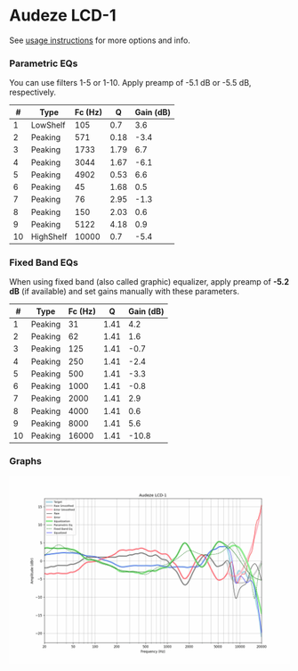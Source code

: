 # Audeze LCD-1
See [usage instructions](https://github.com/jaakkopasanen/AutoEq#usage) for more options and info.

### Parametric EQs
You can use filters 1-5 or 1-10. Apply preamp of -5.1 dB or -5.5 dB, respectively.

|   # | Type      |   Fc (Hz) |    Q |   Gain (dB) |
|-----|-----------|-----------|------|-------------|
|   1 | LowShelf  |       105 | 0.7  |         3.6 |
|   2 | Peaking   |       571 | 0.18 |        -3.4 |
|   3 | Peaking   |      1733 | 1.79 |         6.7 |
|   4 | Peaking   |      3044 | 1.67 |        -6.1 |
|   5 | Peaking   |      4902 | 0.53 |         6.6 |
|   6 | Peaking   |        45 | 1.68 |         0.5 |
|   7 | Peaking   |        76 | 2.95 |        -1.3 |
|   8 | Peaking   |       150 | 2.03 |         0.6 |
|   9 | Peaking   |      5122 | 4.18 |         0.9 |
|  10 | HighShelf |     10000 | 0.7  |        -5.4 |

### Fixed Band EQs
When using fixed band (also called graphic) equalizer, apply preamp of **-5.2 dB** (if available) and set gains manually with these parameters.

|   # | Type    |   Fc (Hz) |    Q |   Gain (dB) |
|-----|---------|-----------|------|-------------|
|   1 | Peaking |        31 | 1.41 |         4.2 |
|   2 | Peaking |        62 | 1.41 |         1.6 |
|   3 | Peaking |       125 | 1.41 |        -0.7 |
|   4 | Peaking |       250 | 1.41 |        -2.4 |
|   5 | Peaking |       500 | 1.41 |        -3.3 |
|   6 | Peaking |      1000 | 1.41 |        -0.8 |
|   7 | Peaking |      2000 | 1.41 |         2.9 |
|   8 | Peaking |      4000 | 1.41 |         0.6 |
|   9 | Peaking |      8000 | 1.41 |         5.6 |
|  10 | Peaking |     16000 | 1.41 |       -10.8 |

### Graphs
![](./Audeze%20LCD-1.png)
